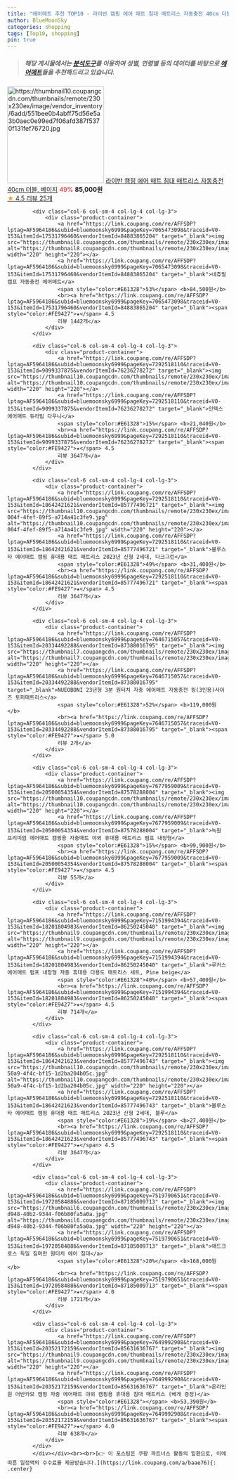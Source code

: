 ```yaml
---
title: "에어매트 추천 TOP10 - 라이반 캠핑 에어 매트 침대 매트리스 자동충전 40cm 더블, 베이지"
author: BlueMoonSky
categories: shopping
tags: [Top10, shopping]
pin: true
---
```


> ##### 해당 게시물에서는 [**분석도구**](https://itemscout.io/)를 이용하여 **성별**, **연령별** 등의 데이터를 바탕으로 [**에어매트**](https://link.coupang.com/a/baae76)들을 추천해드리고 있습니다.
<div class="container"><div class="row">
            <div class="col-6 col-sm-4 col-lg-4 col-lg-3">
                <div class="product-container">
                    <a href="https://link.coupang.com/re/AFFSDP?lptag=AF5964186&subid=bluemoonsky6999&pageKey=7670506201&traceid=V0-153&itemId=20460693937&vendorItemId=87465804334" target="_blank"><img src="https://thumbnail10.coupangcdn.com/thumbnails/remote/230x230ex/image/vendor_inventory/6add/551bee0b4abff75d56e5a3b0aec0e99ed7f06afd387f5370f131fef76720.jpg" alt="https://thumbnail10.coupangcdn.com/thumbnails/remote/230x230ex/image/vendor_inventory/6add/551bee0b4abff75d56e5a3b0aec0e99ed7f06afd387f5370f131fef76720.jpg" width="220" height="220"></a>
                    <a href="https://link.coupang.com/re/AFFSDP?lptag=AF5964186&subid=bluemoonsky6999&pageKey=7670506201&traceid=V0-153&itemId=20460693937&vendorItemId=87465804334" target="_blank">라이반 캠핑 에어 매트 침대 매트리스 자동충전 40cm 더블, 베이지</a>
                    <span style="color:#E61328">49%</span> <b>85,000원</b>
                    <br><a href="https://link.coupang.com/re/AFFSDP?lptag=AF5964186&subid=bluemoonsky6999&pageKey=7670506201&traceid=V0-153&itemId=20460693937&vendorItemId=87465804334" target="_blank"><span style="color:#FE9427">★</span> 4.5
                    리뷰 25개</a>
                </div>
            </div>
            
            <div class="col-6 col-sm-4 col-lg-4 col-lg-3">
                <div class="product-container">
                    <a href="https://link.coupang.com/re/AFFSDP?lptag=AF5964186&subid=bluemoonsky6999&pageKey=7065473098&traceid=V0-153&itemId=17531796460&vendorItemId=84883865204" target="_blank"><img src="https://thumbnail8.coupangcdn.com/thumbnails/remote/230x230ex/image/vendor_inventory/2d04/e4e0e4b31d945f1704af1abf3fda299221751c1c12a6eae19ca40bd226b3.jpg" alt="https://thumbnail8.coupangcdn.com/thumbnails/remote/230x230ex/image/vendor_inventory/2d04/e4e0e4b31d945f1704af1abf3fda299221751c1c12a6eae19ca40bd226b3.jpg" width="220" height="220"></a>
                    <a href="https://link.coupang.com/re/AFFSDP?lptag=AF5964186&subid=bluemoonsky6999&pageKey=7065473098&traceid=V0-153&itemId=17531796460&vendorItemId=84883865204" target="_blank">네츄럴캠프 자동충전 에어매트</a>
                    <span style="color:#E61328">53%</span> <b>84,500원</b>
                    <br><a href="https://link.coupang.com/re/AFFSDP?lptag=AF5964186&subid=bluemoonsky6999&pageKey=7065473098&traceid=V0-153&itemId=17531796460&vendorItemId=84883865204" target="_blank"><span style="color:#FE9427">★</span> 4.5
                    리뷰 1442개</a>
                </div>
            </div>
            
            <div class="col-6 col-sm-4 col-lg-4 col-lg-3">
                <div class="product-container">
                    <a href="https://link.coupang.com/re/AFFSDP?lptag=AF5964186&subid=bluemoonsky6999&pageKey=7292518110&traceid=V0-153&itemId=9099337875&vendorItemId=76236278272" target="_blank"><img src="https://thumbnail10.coupangcdn.com/thumbnails/remote/230x230ex/image/rs_quotation_api/xcfy1a5u/81986e98251942e98cfa46866ceeb7b8.jpg" alt="https://thumbnail10.coupangcdn.com/thumbnails/remote/230x230ex/image/rs_quotation_api/xcfy1a5u/81986e98251942e98cfa46866ceeb7b8.jpg" width="220" height="220"></a>
                    <a href="https://link.coupang.com/re/AFFSDP?lptag=AF5964186&subid=bluemoonsky6999&pageKey=7292518110&traceid=V0-153&itemId=9099337875&vendorItemId=76236278272" target="_blank">인텍스 에어매트 듀라빔 다우니</a>
                    <span style="color:#E61328">15%</span> <b>21,040원</b>
                    <br><a href="https://link.coupang.com/re/AFFSDP?lptag=AF5964186&subid=bluemoonsky6999&pageKey=7292518110&traceid=V0-153&itemId=9099337875&vendorItemId=76236278272" target="_blank"><span style="color:#FE9427">★</span> 4.5
                    리뷰 3647개</a>
                </div>
            </div>
            
            <div class="col-6 col-sm-4 col-lg-4 col-lg-3">
                <div class="product-container">
                    <a href="https://link.coupang.com/re/AFFSDP?lptag=AF5964186&subid=bluemoonsky6999&pageKey=7292518110&traceid=V0-153&itemId=18642421621&vendorItemId=85777496721" target="_blank"><img src="https://thumbnail10.coupangcdn.com/thumbnails/remote/230x230ex/image/retail/images/2023/04/25/14/6/5c3f006d-004f-4fef-89f5-a714a41c3fe9.jpg" alt="https://thumbnail10.coupangcdn.com/thumbnails/remote/230x230ex/image/retail/images/2023/04/25/14/6/5c3f006d-004f-4fef-89f5-a714a41c3fe9.jpg" width="220" height="220"></a>
                    <a href="https://link.coupang.com/re/AFFSDP?lptag=AF5964186&subid=bluemoonsky6999&pageKey=7292518110&traceid=V0-153&itemId=18642421621&vendorItemId=85777496721" target="_blank">블루스타 에어매트 캠핑 휴대용 매트 매트리스 2023년 신형 2세대, 다크그린</a>
                    <span style="color:#E61328">49%</span> <b>31,400원</b>
                    <br><a href="https://link.coupang.com/re/AFFSDP?lptag=AF5964186&subid=bluemoonsky6999&pageKey=7292518110&traceid=V0-153&itemId=18642421621&vendorItemId=85777496721" target="_blank"><span style="color:#FE9427">★</span> 4.5
                    리뷰 3647개</a>
                </div>
            </div>
            
            <div class="col-6 col-sm-4 col-lg-4 col-lg-3">
                <div class="product-container">
                    <a href="https://link.coupang.com/re/AFFSDP?lptag=AF5964186&subid=bluemoonsky6999&pageKey=7646715057&traceid=V0-153&itemId=20334492288&vendorItemId=87388016795" target="_blank"><img src="https://thumbnail7.coupangcdn.com/thumbnails/remote/230x230ex/image/vendor_inventory/3a1d/b39af39e41df07612e82f4bc827ffb426dbb09363bd26d90d20a57d350fa.jpg" alt="https://thumbnail7.coupangcdn.com/thumbnails/remote/230x230ex/image/vendor_inventory/3a1d/b39af39e41df07612e82f4bc827ffb426dbb09363bd26d90d20a57d350fa.jpg" width="220" height="220"></a>
                    <a href="https://link.coupang.com/re/AFFSDP?lptag=AF5964186&subid=bluemoonsky6999&pageKey=7646715057&traceid=V0-153&itemId=20334492288&vendorItemId=87388016795" target="_blank">NUEOBONI 23년형 3분 원터치 자충 에어매트 자동충전 킹(3인용)사이즈 토퍼매트리스</a>
                    <span style="color:#E61328">52%</span> <b>119,000원</b>
                    <br><a href="https://link.coupang.com/re/AFFSDP?lptag=AF5964186&subid=bluemoonsky6999&pageKey=7646715057&traceid=V0-153&itemId=20334492288&vendorItemId=87388016795" target="_blank"><span style="color:#FE9427">★</span> 5.0
                    리뷰 2개</a>
                </div>
            </div>
            
            <div class="col-6 col-sm-4 col-lg-4 col-lg-3">
                <div class="product-container">
                    <a href="https://link.coupang.com/re/AFFSDP?lptag=AF5964186&subid=bluemoonsky6999&pageKey=7677959009&traceid=V0-153&itemId=20500054354&vendorItemId=87578288004" target="_blank"><img src="https://thumbnail10.coupangcdn.com/thumbnails/remote/230x230ex/image/vendor_inventory/1963/fefb0f49e0b95415384790379353ddea7eb6f3c9841cdc73ea0de71d7b56.jpg" alt="https://thumbnail10.coupangcdn.com/thumbnails/remote/230x230ex/image/vendor_inventory/1963/fefb0f49e0b95415384790379353ddea7eb6f3c9841cdc73ea0de71d7b56.jpg" width="220" height="220"></a>
                    <a href="https://link.coupang.com/re/AFFSDP?lptag=AF5964186&subid=bluemoonsky6999&pageKey=7677959009&traceid=V0-153&itemId=20500054354&vendorItemId=87578288004" target="_blank">녹원 프리미엄 에어매트 캠핑용 자충매트 야외 휴대용 매트리스 펌프 내장형</a>
                    <span style="color:#E61328">15%</span> <b>99,900원</b>
                    <br><a href="https://link.coupang.com/re/AFFSDP?lptag=AF5964186&subid=bluemoonsky6999&pageKey=7677959009&traceid=V0-153&itemId=20500054354&vendorItemId=87578288004" target="_blank"><span style="color:#FE9427">★</span> 4.5
                    리뷰 55개</a>
                </div>
            </div>
            
            <div class="col-6 col-sm-4 col-lg-4 col-lg-3">
                <div class="product-container">
                    <a href="https://link.coupang.com/re/AFFSDP?lptag=AF5964186&subid=bluemoonsky6999&pageKey=7151994394&traceid=V0-153&itemId=18201804983&vendorItemId=86250245040" target="_blank"><img src="https://thumbnail9.coupangcdn.com/thumbnails/remote/230x230ex/image/rs_quotation_api/ev5lv8ul/28cc944f21e5482b8a1ac58102dba89c.jpg" alt="https://thumbnail9.coupangcdn.com/thumbnails/remote/230x230ex/image/rs_quotation_api/ev5lv8ul/28cc944f21e5482b8a1ac58102dba89c.jpg" width="220" height="220"></a>
                    <a href="https://link.coupang.com/re/AFFSDP?lptag=AF5964186&subid=bluemoonsky6999&pageKey=7151994394&traceid=V0-153&itemId=18201804983&vendorItemId=86250245040" target="_blank">루커스 에어매트 펌프 내장형 자충 휴대용 다용도 매트리스 세트, Pine beige</a>
                    <span style="color:#E61328">40%</span> <b>57,400원</b>
                    <br><a href="https://link.coupang.com/re/AFFSDP?lptag=AF5964186&subid=bluemoonsky6999&pageKey=7151994394&traceid=V0-153&itemId=18201804983&vendorItemId=86250245040" target="_blank"><span style="color:#FE9427">★</span> 4.5
                    리뷰 714개</a>
                </div>
            </div>
            
            <div class="col-6 col-sm-4 col-lg-4 col-lg-3">
                <div class="product-container">
                    <a href="https://link.coupang.com/re/AFFSDP?lptag=AF5964186&subid=bluemoonsky6999&pageKey=7292518110&traceid=V0-153&itemId=18642421623&vendorItemId=85777496743" target="_blank"><img src="https://thumbnail10.coupangcdn.com/thumbnails/remote/230x230ex/image/retail/images/2023/04/25/14/2/cebe1f5b-50a9-4f4c-bf15-1d2ba204b05c.jpg" alt="https://thumbnail10.coupangcdn.com/thumbnails/remote/230x230ex/image/retail/images/2023/04/25/14/2/cebe1f5b-50a9-4f4c-bf15-1d2ba204b05c.jpg" width="220" height="220"></a>
                    <a href="https://link.coupang.com/re/AFFSDP?lptag=AF5964186&subid=bluemoonsky6999&pageKey=7292518110&traceid=V0-153&itemId=18642421623&vendorItemId=85777496743" target="_blank">블루스타 에어매트 캠핑 휴대용 매트 매트리스 2023년 신형 2세대, 블루</a>
                    <span style="color:#E61328">19%</span> <b>27,400원</b>
                    <br><a href="https://link.coupang.com/re/AFFSDP?lptag=AF5964186&subid=bluemoonsky6999&pageKey=7292518110&traceid=V0-153&itemId=18642421623&vendorItemId=85777496743" target="_blank"><span style="color:#FE9427">★</span> 4.5
                    리뷰 3647개</a>
                </div>
            </div>
            
            <div class="col-6 col-sm-4 col-lg-4 col-lg-3">
                <div class="product-container">
                    <a href="https://link.coupang.com/re/AFFSDP?lptag=AF5964186&subid=bluemoonsky6999&pageKey=7519790651&traceid=V0-153&itemId=19720584886&vendorItemId=87185009713" target="_blank"><img src="https://thumbnail6.coupangcdn.com/thumbnails/remote/230x230ex/image/retail/images/2023/09/14/11/4/a2494f30-d948-40b2-9344-f06b80fa5a0a.jpg" alt="https://thumbnail6.coupangcdn.com/thumbnails/remote/230x230ex/image/retail/images/2023/09/14/11/4/a2494f30-d948-40b2-9344-f06b80fa5a0a.jpg" width="220" height="220"></a>
                    <a href="https://link.coupang.com/re/AFFSDP?lptag=AF5964186&subid=bluemoonsky6999&pageKey=7519790651&traceid=V0-153&itemId=19720584886&vendorItemId=87185009713" target="_blank">애드크로스 독일 짐머만 원터치 에어 침대</a>
                    <span style="color:#E61328">20%</span> <b>168,000원</b>
                    <br><a href="https://link.coupang.com/re/AFFSDP?lptag=AF5964186&subid=bluemoonsky6999&pageKey=7519790651&traceid=V0-153&itemId=19720584886&vendorItemId=87185009713" target="_blank"><span style="color:#FE9427">★</span> 4.0
                    리뷰 1721개</a>
                </div>
            </div>
            
            <div class="col-6 col-sm-4 col-lg-4 col-lg-3">
                <div class="product-container">
                    <a href="https://link.coupang.com/re/AFFSDP?lptag=AF5964186&subid=bluemoonsky6999&pageKey=7649992908&traceid=V0-153&itemId=20352172159&vendorItemId=85631636767" target="_blank"><img src="https://thumbnail9.coupangcdn.com/thumbnails/remote/230x230ex/image/vendor_inventory/fed2/06a4bb541346af73af691ac38a3a8eab9d9bdc219436871eac344a9e4fc6.png" alt="https://thumbnail9.coupangcdn.com/thumbnails/remote/230x230ex/image/vendor_inventory/fed2/06a4bb541346af73af691ac38a3a8eab9d9bdc219436871eac344a9e4fc6.png" width="220" height="220"></a>
                    <a href="https://link.coupang.com/re/AFFSDP?lptag=AF5964186&subid=bluemoonsky6999&pageKey=7649992908&traceid=V0-153&itemId=20352172159&vendorItemId=85631636767" target="_blank">온라인원 어반카모 캠핑 자충 에어매트 야외 캠핑용 휴대용 침대 매트리스 (베게 증정)</a>
                    <span style="color:#E61328"></span> <b>53,390원</b>
                    <br><a href="https://link.coupang.com/re/AFFSDP?lptag=AF5964186&subid=bluemoonsky6999&pageKey=7649992908&traceid=V0-153&itemId=20352172159&vendorItemId=85631636767" target="_blank"><span style="color:#FE9427">★</span> 4.0
                    리뷰 638개</a>
                </div>
            </div>
            </div></div><br><br>[👉 이 포스팅은 쿠팡 파트너스 활동의 일환으로, 이에 따른 일정액의 수수료를 제공받습니다.](https://link.coupang.com/a/baae76){: .center}
